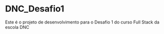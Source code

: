 # DNC_Desafio1
Este é o projeto de desenvolvimento para o Desafio 1 do curso Full Stack da escola DNC

